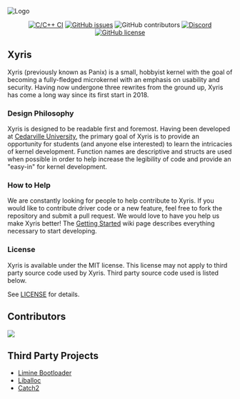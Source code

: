 ![Logo](https://media.githubusercontent.com/media/XyrisOS/artwork/stable/images/xyris-banner-full.png)

<div style="text-align:center">
    <a href="https://github.com/XyrisOS/xyris/actions/workflows/c-cpp.yml"><img alt="C/C++ CI" src="https://github.com/XyrisOS/xyris/actions/workflows/c-cpp.yml/badge.svg"></a>
    <a href="https://github.com/XyrisOS/xyris/issues"><img alt="GitHub issues" src="https://img.shields.io/github/issues/XyrisOS/xyris"></a>
    <img alt="GitHub contributors" src="https://img.shields.io/github/contributors/XyrisOS/xyris">
    <a href="https://discord.gg/FNbZMr7p9d"><img alt="Discord" src="https://img.shields.io/discord/732032083647660123"></a>
    <a href="https://github.com/XyrisOS/xyris/blob/dev/LICENSE"><img alt="GitHub license" src="https://img.shields.io/github/license/XyrisOS/xyris"></a>
</div>

## Xyris
Xyris (previously known as Panix) is a small, hobbyist kernel with the goal of becoming a fully-fledged microkernel with an emphasis on usability and security.
Having now undergone three rewrites from the ground up, Xyris has come a long way since its first start in 2018.

### Design Philosophy
Xyris is designed to be readable first and foremost. Having been developed at [Cedarville University](https://cs.cedarville.edu), the primary goal of Xyris is to provide an opportunity for students (and anyone else interested) to learn the intricacies of kernel development. Function names are descriptive and structs are used when possible in order to help increase the legibility of code and provide an "easy-in" for kernel development.

### How to Help
We are constantly looking for people to help contribute to Xyris. If you would like to contribute driver code or a new feature, feel free to fork the repository and submit a pull request. We would love to have you help us make Xyris better! The [Getting Started](https://github.com/XyrisOS/xyris/wiki/Getting-Started) wiki page describes everything necessary to start developing.

### License
Xyris is available under the MIT license. This license may not apply to third party source code used by Xyris. Third party source code used is listed below.

See [LICENSE](https://github.com/XyrisOS/xyris/blob/stable/LICENSE) for details.

## Contributors
<a href="https://github.com/XyrisOS/xyris/graphs/contributors">
  <img src="https://contrib.rocks/image?repo=XyrisOS/xyris" />
</a>
<br>

## Third Party Projects
* [Limine Bootloader](https://github.com/limine-bootloader/limine)
* [Liballoc](https://github.com/blanham/liballoc)
* [Catch2](https://github.com/catchorg/Catch2)

